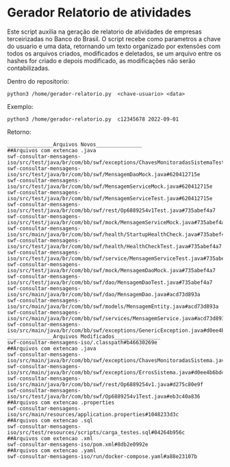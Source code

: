 # Gerador Relatorio de atividades

Este script auxilia na geração de relatorio de atividades de empresas terceirizadas no Banco do Brasil.
O script recebe como parametros a chave do usuario e uma data, retornando um texto organizado por extensões com todos os arquivos criados, modificados e deletados, se um arquivo entre os hashes for criado e depois modificado, as modificações não serão contabilizadas.

Dentro do repositorio:

```
python3 /home/gerador-relatorio.py  <chave-usuario> <data>

 ```
 Exemplo:
```
python3 /home/gerador-relatorio.py  c12345678 2022-09-01
```
Retorno: 
```
_______________Arquivos Novos_______________
##Arquivos com extencao .java
swf-consultar-mensagens-iso/src/test/java/br/com/bb/swf/exceptions/ChavesMonitoradasSistemaTest.java#04264b956c
swf-consultar-mensagens-iso/src/test/java/br/com/bb/swf/MensagemDaoMock.java#620412715e
swf-consultar-mensagens-iso/src/test/java/br/com/bb/swf/MensagemServiceMock.java#620412715e
swf-consultar-mensagens-iso/src/test/java/br/com/bb/swf/MensagemServiceTest.java#620412715e
swf-consultar-mensagens-iso/src/test/java/br/com/bb/swf/rest/Op6889254v1Test.java#735abef4a7
swf-consultar-mensagens-iso/src/test/java/br/com/bb/swf/mock/MensagemServiceMock.java#735abef4a7
swf-consultar-mensagens-iso/src/main/java/br/com/bb/swf/health/StartupHealthCheck.java#735abef4a7
swf-consultar-mensagens-iso/src/test/java/br/com/bb/swf/health/HealthCheckTest.java#735abef4a7
swf-consultar-mensagens-iso/src/test/java/br/com/bb/swf/service/MensagemServiceTest.java#735abef4a7
swf-consultar-mensagens-iso/src/test/java/br/com/bb/swf/mock/MensagemDaoMock.java#735abef4a7
swf-consultar-mensagens-iso/src/test/java/br/com/bb/swf/dao/MensagemDaoTest.java#735abef4a7
swf-consultar-mensagens-iso/src/main/java/br/com/bb/swf/dao/MensagemDao.java#acd73d893a
swf-consultar-mensagens-iso/src/main/java/br/com/bb/swf/models/MensagemEntity.java#acd73d893a
swf-consultar-mensagens-iso/src/main/java/br/com/bb/swf/services/MensagemService.java#acd73d893a
swf-consultar-mensagens-iso/src/main/java/br/com/bb/swf/exceptions/GenericException.java#d0ee4b6bd4
_______________Arquivos Modificados_______________
swf-consultar-mensagens-iso/.classpath#b46630269e
##Arquivos com extencao .java
swf-consultar-mensagens-iso/src/main/java/br/com/bb/swf/exceptions/ChavesMonitoradasSistema.java#d0ee4b6bd4
swf-consultar-mensagens-iso/src/main/java/br/com/bb/swf/exceptions/ErrosSistema.java#d0ee4b6bd4
swf-consultar-mensagens-iso/src/main/java/br/com/bb/swf/rest/Op6889254v1.java#d275c80e9f
swf-consultar-mensagens-iso/src/test/java/br/com/bb/swf/Op6889254v1Test.java#eb3c40a836
##Arquivos com extencao .properties
swf-consultar-mensagens-iso/src/main/resources/application.properties#1048233d3c
##Arquivos com extencao .sql
swf-consultar-mensagens-iso/src/test/resources/scripts/carga_testes.sql#04264b956c
##Arquivos com extencao .xml
swf-consultar-mensagens-iso/pom.xml#8db2e0992e
##Arquivos com extencao .yaml
swf-consultar-mensagens-iso/run/docker-compose.yaml#a88e23107b

```
